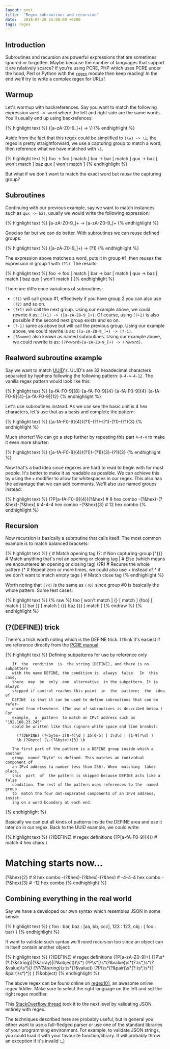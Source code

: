 ```yaml
---
layout: post
title:  "Regex subroutines and recursion"
date:   2018-07-28 15:00:00 +0200
tags: regex
---
```



## Introduction

Subroutines and recursion are powerful expressions that are sometimes ignored or forgotten. Maybe because the number of languages that support it are relatively scarce? If you're using PCRE, PHP which uses PCRE under the hood, Perl or Python with the [`regex`][pythonregex] module then keep reading! In the end we'll try to write a complex regex for URLs!


## Warmup

Let's warmup with backreferences. Say you want to match the following expression `word -> word` where the left and right side are the same words. You'll usually end up using backrefences:

{% highlight text %}
([a-zA-Z0-9_]+) -> \1
{% endhighlight %}

Aside from the fact that this regex could be simplified to `(\w) -> \1`, the regex is pretty straightforward, we use a capturing group to match a word, then reference what we have matched with `\1`. 

{% highlight text %}
foo -> foo  [ match ]
bar -> bar  [ match ]
qux -> baz  [ won't match ]
baz qux     [ won't match ]
{% endhighlight %}

But what if we don't want to match the exact word but *reuse* the capturing group?


## Subroutines

Continuing with our previous example, say we want to match instances such as `qux -> baz`, usually we would write the following expression:

{% highlight text %}
[a-zA-Z0-9_]+ -> [a-zA-Z0-9_]+
{% endhighlight %}

Good so far but we can do better. With subroutines we can reuse defined groups:

{% highlight text %}
([a-zA-Z0-9_]+) -> (?1)
{% endhighlight %}

The expression above matches a word, puts it in group #1, then reuses the expression in group 1 with `(?1)`. The results: 

{% highlight text %}
foo -> foo  [ match ]
bar -> bar  [ match ]
qux -> baz  [ match ]
baz qux     [ won't match ]
{% endhighlight %}

There are difference variations of subroutines:
- `(?1)` will call group #1, effectively if you have group 2 you can also use `(?2)` and so on.
- `(?+1)` will call the next group. Using our example above, we could rewrite it as: `(?+1) -> ([a-zA-Z0-9_]+)`. Of course, using `(?+2)` is also possible if the second next group exists and so on.
- `(?-1)` same as above but will call the previous group. Using our example above, we could rewrite is as: `([a-zA-Z0-9_]+) -> (?-1)`.
- `(?&name)` also known as named subroutines. Using our example above, we could rewrite is as: `(?P<word>[a-zA-Z0-9_]+) -> (?&word)`.


## Realword subroutine example

Say we want to match [UUID][uuidwiki]'s. UUID's are 32 hexadecimal characters separated by hyphens following the following pattern: `8-4-4-4-12`. The vanilla regex pattern would look like this:

{% highlight text %}
[a-fA-F0-9]{8}-[a-fA-F0-9]{4}-[a-fA-F0-9]{4}-[a-fA-F0-9]{4}-[a-fA-F0-9]{12}
{% endhighlight %}

Let's use subroutines instead. As we can see the basic unit is 4 hex characters, let's use that as a basis and complete the pattern:

{% highlight text %}
([a-fA-F0-9]{4})(?1)-(?1)-(?1)-(?1)-(?1){3}
{% endhighlight %}

Much shorter! We can go a step further by repeating this part `4-4-4` to make it even more shorter:

{% highlight text %}
([a-fA-F0-9]{4})(?1)(-(?1)){3}-(?1){3}
{% endhighlight %}

Now that's a bad idea since regexes are hard to read to begin with for most people. It's better to make it as readable as possible. We can achieve this by using the `x` modifier to allow for whitespaces in our regex. This also has the advantage that we can add comments. We'll also use named groups instead:

{% highlight text %}
(?P<hex>[a-fA-F0-9]{4})(?&hex) # 8 hex combo
-(?&hex)-(?&hex)-(?&hex)       # 4-4-4 hex combo
-(?&hex){3}                    # 12 hex combo
{% endhighlight %}


## Recursion

Now recursion is basically a subroutine that calls itself. The most common example is to match balanced brackets: 

{% highlight text %}
\{                 # Match opening tag
    (?:            # Non capturing-group
        [^{}]      # Match anything that's not an opening or closing tag
        |          # Else (which means we encountered an opening or closing tag)
        (?R)       # Recurse the whole pattern
    )*             # Repeat zero or more times, we could also use + instead of * if we don't want to match empty tags
\}                 # Match close tag
{% endhighlight %}

Worth noting that `(?R)` is the same as `(?0)` since group #0 is basically the whole pattern. Some test cases:

{% highlight text %}
{% raw %}
foo          [ won't match ]
{}           [ match ]
{foo}        [ match ]
{{ bar }}    [ match ]
{{{ baz }}}  [ match ]
{% endraw %}
{% endhighlight %}


## (?(DEFINE)) trick

There's a trick worth noting which is the DEFINE trick. I think it's easiest if we reference directly from the [PCRE manual][pcreman]:


{% highlight text %}
 Defining subpatterns for use by reference only

       If  the  condition  is  the string (DEFINE), and there is no subpattern
       with the name DEFINE, the condition is  always  false.  In  this  case,
       there  may  be  only  one  alternative  in the subpattern. It is always
       skipped if control reaches this point  in  the  pattern;  the  idea  of
       DEFINE  is that it can be used to define subroutines that can be refer-
       enced from elsewhere. (The use of subroutines is described below.)  For
       example,  a  pattern  to match an IPv4 address such as "192.168.23.245"
       could be written like this (ignore white space and line breaks):

         (?(DEFINE) (?<byte> 2[0-4]\d | 25[0-5] | 1\d\d | [1-9]?\d) )
         \b (?&byte) (\.(?&byte)){3} \b

       The first part of the pattern is a DEFINE group inside which a  another
       group  named "byte" is defined. This matches an individual component of
       an IPv4 address (a number less than 256). When  matching  takes  place,
       this  part  of  the pattern is skipped because DEFINE acts like a false
       condition. The rest of the pattern uses references to the  named  group
       to  match the four dot-separated components of an IPv4 address, insist-
       ing on a word boundary at each end.
{% endhighlight %}

Basically we can put all kinds of patterns inside the DEFINE area and use it later on in our regex. Back to the UUID example, we could write:

{% highlight text %}
(?(DEFINE)                     # regex definitions
    (?P<hex>[a-fA-F0-9]{4})    # match 4 hex chars
)
# Matching starts now...
(?&hex){2}                     # 8 hex combo
-(?&hex)-(?&hex)-(?&hex)       # -4-4-4 hex combo
-(?&hex){3}                    # -12 hex combo
{% endhighlight %}

## Combining everything in the real world

Say we have a developed our own syntax which resembles JSON in some sense:

{% highlight text %}
{
  foo : bar,
  baz : [aa, bb, ccc],
  123 : 123,
  obj : { foo : bar}
}
{% endhighlight %}

If want to validate such syntax we'll need recursion too since an object can in itself contain another object:

{% highlight text %}
(?(DEFINE)                     # regex definitions
    (?P<string>[a-zA-Z0-9]+)
    (?P<value>\s*(?:(?&string)|(?&array)|(?&object))\s*)
    (?P<array>\s*\[\s*(?&value)\s*(?:\s*,\s*(?&value)\s*)*\])
    (?P<pair>(?&string)\s*:\s*(?&value))
    (?P<object>\{\s*(?&pair)\s*(?:\s*,\s*(?&pair)\s*)*\})
)
(?&object)
{% endhighlight %}

The above regex can be found online on [regex101][regex101], an awesome online regex fiddler. Make sure to select the right language on the left and set the right regex modifier.

This [StackOverflow thread][sojsonregex] took it to the next level by validating JSON entirely with regex.

The techniques described here are probably useful, but in general you either want to use a full-fledged parser or use one of the standard libraries of your programming environment. For example, to validate JSON strings, you could load it with your favourite function/library. It will probably throw an exception if it's invalid :\_)


[pythonregex]: https://pypi.org/project/regex/
[uuidwiki]: https://en.wikipedia.org/wiki/Universally_unique_identifier
[pcreman]: http://www.pcre.org/pcre.txt
[jsonrfc]: https://tools.ietf.org/html/rfc7159#section-2
[antlrjson]: https://github.com/antlr/grammars-v4/blob/master/json/JSON.g4
[json.org]: https://json.org/
[sojsonregex]: https://stackoverflow.com/questions/2583472/regex-to-validate-json
[regex101]: https://regex101.com/r/5ST4kW/1